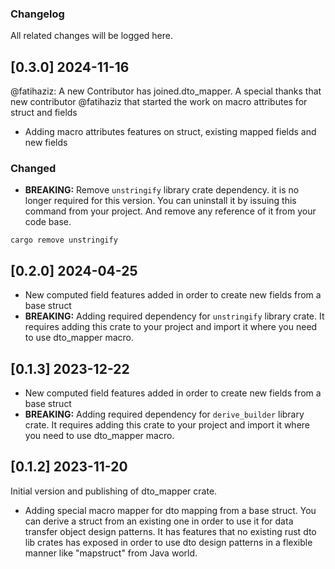 ### Changelog
All related changes will be logged here.


## [0.3.0] 2024-11-16
@fatihaziz: A new Contributor has joined.dto_mapper.
A special thanks that new contributor @fatihaziz that started the work on macro attributes for struct and fields
- Adding macro attributes features on struct, existing mapped fields and new fields

### Changed

- **BREAKING:** Remove `unstringify` library crate dependency. it is no longer required for this version. You can uninstall it
by issuing this command from your project. And remove any reference of it from your code base.
```shell
cargo remove unstringify
```

## [0.2.0] 2024-04-25
- New computed field features added in order to create new fields from a base struct
- **BREAKING:** Adding required dependency for `unstringify` library crate. It requires adding this crate to your project
and import it where you need to use dto_mapper macro.

## [0.1.3] 2023-12-22
- New computed field features added in order to create new fields from a base struct
- **BREAKING:** Adding required dependency for `derive_builder` library crate. It requires adding this crate to your project
and import it where you need to use dto_mapper macro.

## [0.1.2] 2023-11-20
Initial version and publishing of dto_mapper crate.
- Adding special macro mapper for dto mapping from a base struct. You can derive a struct from an existing one in order
to use it for data transfer object design patterns. It has features that no existing rust dto lib crates has exposed in
order to use dto design patterns in a flexible manner like "mapstruct" from Java world.


